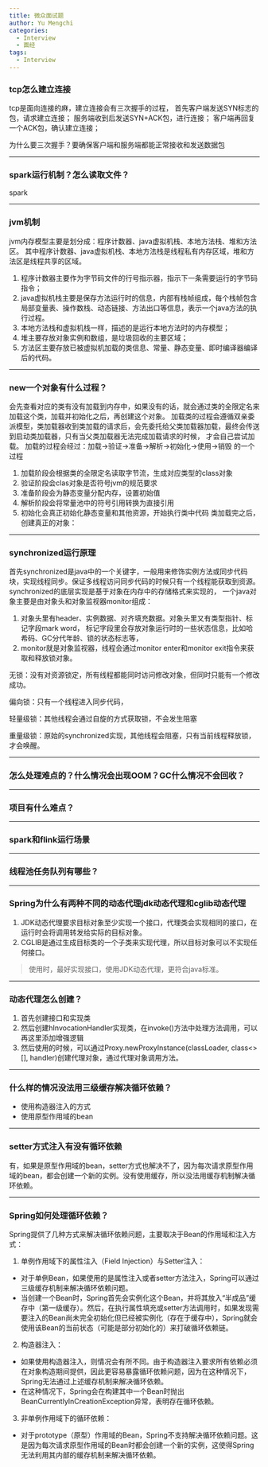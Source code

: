 ```yaml
---
title: 微众面试题
author: Yu Mengchi
categories:
  - Interview
  - 面经
tags:
  - Interview
---
```

  
### tcp怎么建立连接
tcp是面向连接的麻，建立连接会有三次握手的过程，
首先客户端发送SYN标志的包，请求建立连接；
服务端收到后发送SYN+ACK包，进行连接；
客户端再回复一个ACK包，确认建立连接；

为什么要三次握手？要确保客户端和服务端都能正常接收和发送数据包

---
### spark运行机制？怎么读取文件？
spark

---
### jvm机制
jvm内存模型主要是划分成：程序计数器、java虚拟机栈、本地方法栈、堆和方法区。
其中程序计数器、java虚拟机栈、本地方法栈是线程私有内存区域，堆和方法区是线程共享的区域。
1. 程序计数器主要作为字节码文件的行号指示器，指示下一条需要运行的字节码指令；
2. java虚拟机栈主要是保存方法运行时的信息，内部有栈帧组成，每个栈帧包含局部变量表、操作数栈、动态链接、方法出口等信息，表示一个java方法的执行过程。
3. 本地方法栈和虚拟机栈一样，描述的是运行本地方法时的内存模型；
4. 堆主要存放对象实例和数组，是垃圾回收的主要区域；
5. 方法区主要存放已被虚拟机加载的类信息、常量、静态变量、即时编译器编译后的代码。

---
### new一个对象有什么过程？
会先查看对应的类有没有加载到内存中，如果没有的话，就会通过类的全限定名来加载这个类，加载并初始化之后，再创建这个对象。
加载类的过程会遵循双亲委派模型，类加载器收到类加载的请求后，会先委托给父类加载器加载，最终会传送到启动类加载器，只有当父类加载器无法完成加载请求的时候，
才会自己尝试加载。
加载的过程会经过：加载->验证->准备->解析->初始化->使用->销毁 的一个过程
1. 加载阶段会根据类的全限定名读取字节流，生成对应类型的class对象
2. 验证阶段会clas对象是否符号jvm的规范要求
3. 准备阶段会为静态变量分配内存，设置初始值
4. 解析阶段会将常量池中的符号引用转换为直接引用
5. 初始化会真正初始化静态变量和其他资源，开始执行类中代码
类加载完之后，创建真正的对象：

---
### synchronized运行原理
首先synchronized是java中的一个关键字，一般用来修饰实例方法或同步代码块，实现线程同步。保证多线程访问同步代码的时候只有一个线程能获取到资源。
synchronized的底层实现是基于对象在内存中的存储格式来实现的，
一个java对象主要是由对象头和对象监视器monitor组成：
1. 对象头里有header、实例数据、对齐填充数据。对象头里又有类型指针、标记字段mark word，
标记字段里会存放对象运行时的一些状态信息，比如哈希码、GC分代年龄、锁的状态标志等，
2. monitor就是对象监视器，线程会通过monitor enter和monitor exit指令来获取和释放锁对象。

无锁：没有对资源锁定，所有线程都能同时访问修改对象，但同时只能有一个修改成功。

偏向锁：只有一个线程进入同步代码，

轻量级锁：其他线程会通过自旋的方式获取锁，不会发生阻塞

重量级锁：原始的synchronized实现，其他线程会阻塞，只有当前线程释放锁，才会唤醒。

---
### 怎么处理难点的？什么情况会出现OOM？GC什么情况不会回收？


---
### 项目有什么难点？


---
### spark和flink运行场景


---
### 线程池任务队列有哪些？


---
### Spring为什么有两种不同的动态代理jdk动态代理和cglib动态代理
1. JDK动态代理要求目标对象至少实现一个接口，代理类会实现相同的接口，在运行时会将调用转发给实际的目标对象。
2. CGLIB是通过生成目标类的一个子类来实现代理，所以目标对象可以不实现任何接口。

> 使用时，最好实现接口，使用JDK动态代理，更符合java标准。

---
### 动态代理怎么创建？
1. 首先创建接口和实现类
2. 然后创建hInvocationHandler实现类，在invoke()方法中处理方法调用，可以再这里添加增强逻辑
3. 然后使用的时候，可以通过Proxy.newProxyInstance(classLoader, class<>[], handler)创建代理对象，通过代理对象调用方法。

---
### 什么样的情况没法用三级缓存解决循环依赖？
- 使用构造器注入的方式
- 使用原型作用域的bean

---
### setter方式注入有没有循环依赖
有，如果是原型作用域的bean，setter方式也解决不了，因为每次请求原型作用域的bean，都会创建一个新的实例。没有使用缓存，所以没法用缓存机制解决循环依赖。

---
### Spring如何处理循环依赖？

Spring提供了几种方式来解决循环依赖问题，主要取决于Bean的作用域和注入方式：

1. 单例作用域下的属性注入（Field Injection）与Setter注入：
 - 对于单例Bean，如果使用的是属性注入或者setter方法注入，Spring可以通过三级缓存机制来解决循环依赖问题。
 - 当创建一个Bean时，Spring首先会实例化这个Bean，并将其放入“半成品”缓存中（第一级缓存）。然后，在执行属性填充或setter方法调用时，如果发现需要注入的Bean尚未完全初始化但已经被实例化（存在于缓存中），Spring就会使用该Bean的当前状态（可能是部分初始化的）来打破循环依赖链。
2. 构造器注入：
 - 如果使用构造器注入，则情况会有所不同。由于构造器注入要求所有依赖必须在对象构造期间提供，因此更容易暴露循环依赖问题，因为在这种情况下，Spring无法通过上述缓存机制来解决循环依赖。
 - 在这种情况下，Spring会在构建其中一个Bean时抛出BeanCurrentlyInCreationException异常，表明存在循环依赖。
3. 非单例作用域下的循环依赖：
 - 对于prototype（原型）作用域的Bean，Spring不支持解决循环依赖问题。这是因为每次请求原型作用域的Bean时都会创建一个新的实例，这使得Spring无法利用其内部的缓存机制来解决循环依赖。
